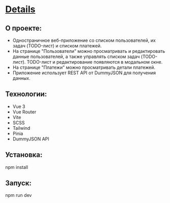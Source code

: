 # [Details](details-suorgx.vercel.app)

## О проекте:

- Одностраничное веб-приложение со списком пользователей, их задач (TODO-лист) и списком платежей.
- На странице "Пользователи" можно просматривать и редактировать данные пользователей, а также управлять списком задач (TODO-лист). TODO-лист и редактирование появляются в модальном окне.
- На странице "Платежи" можно просматривать детали платежей. 
- Приложение использует REST API от DummyJSON для получения данных.

## Технологии:

- Vue 3
- Vue Router
- Vite
- SCSS
- Tailwind
- Pinia
- DummyJSON API

## Установка:

npm install

## Запуск:

npm run dev
